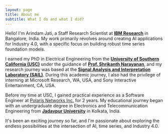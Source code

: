 ```yaml
---
layout: page
title: About me
subtitle: What I do and what I did?
---
```



Hello! I'm Arindam Jati, a Staff Research Scientist at [**IBM Research**](https://research.ibm.com) in Bangalore, India. My work primarily revolves around creating AI applications for Industry 4.0, with a specific focus on building robust time series foundation models.

I earned my PhD in Electrical Engineering from the [**University of Southern California (USC)**](https://www.usc.edu/) under the guidance of [**Prof. Shrikanth Narayanan**](https://en.wikipedia.org/wiki/Shrikanth_Narayanan), and my research journey was based at the [**Signal Analysis and Interpretation Laboratory (SAIL)**](http://sail.usc.edu). During this academic journey, I also had the privilege of interning at Microsoft Research, WA, USA, and Sony Interactive Entertainment, CA, USA.

Before my time at USC, I gained practical experience as a Software Engineer at [Polaris Networks Inc.](http://www.polarisnetworks.net/) for 2 years. My educational journey began with an undergraduate degree in Electronics and Telecommunication Engineering from [**Jadavpur University**](http://www.jaduniv.edu.in/) in Kolkata, India.

It's been an exciting journey so far, and I'm passionate about exploring the endless possibilities at the intersection of AI, time series, and Industry 4.0.
